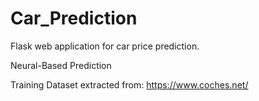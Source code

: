 # Car_Prediction
Flask web application for car price prediction.

Neural-Based Prediction

Training Dataset extracted from: https://www.coches.net/
